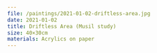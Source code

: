 ```yaml
---
file: /paintings/2021-01-02-driftless-area.jpg
date: 2021-01-02
title: Driftless Area (Musil study)
size: 40×30cm
materials: Acrylics on paper
---
```

